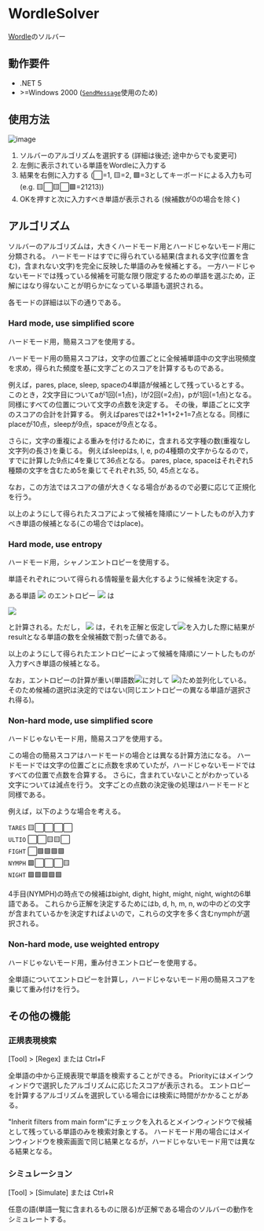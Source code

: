 # WordleSolver

[Wordle](https://www.powerlanguage.co.uk/wordle/)のソルバー

## 動作要件

- .NET 5
- \>=Windows 2000 ([`SendMessage`](https://docs.microsoft.com/ja-jp/windows/win32/api/winuser/nf-winuser-sendmessage#requirements)使用のため)

## 使用方法

![image](https://user-images.githubusercontent.com/22995544/152046179-3e85bb42-d404-4c55-88f8-df23ff2b1f14.png)

1. ソルバーのアルゴリズムを選択する (詳細は後述; 途中からでも変更可)
2. 左側に表示されている単語をWordleに入力する
3. 結果を右側に入力する (⬜=1, 🟨=2, 🟩=3としてキーボードによる入力も可 (e.g. 🟨⬜🟨⬜🟩=21213))
4. OKを押すと次に入力すべき単語が表示される (候補数が0の場合を除く)

## アルゴリズム

ソルバーのアルゴリズムは，大きくハードモード用とハードじゃないモード用に分類される。
ハードモードはすでに得られている結果(含まれる文字(位置を含む)，含まれない文字)を完全に反映した単語のみを候補とする。
一方ハードじゃないモードでは残っている候補を可能な限り限定するための単語を選ぶため，正解にはなり得ないことが明らかになっている単語も選択される。

各モードの詳細は以下の通りである。

### Hard mode, use simplified score

ハードモード用，簡易スコアを使用する。

ハードモード用の簡易スコアは，文字の位置ごとに全候補単語中の文字出現頻度を求め，得られた頻度を基に文字ごとのスコアを計算するものである。

例えば，pares, place, sleep, spaceの4単語が候補として残っているとする。
このとき，2文字目についてaが1回(=1点)，lが2回(=2点)，pが1回(=1点)となる。
同様にすべての位置について文字の点数を決定する。
その後，単語ごとに文字のスコアの合計を計算する。
例えばparesでは2+1+1+2+1=7点となる。同様にplaceが10点，sleepが9点，spaceが9点となる。

さらに，文字の重複による重みを付けるために，含まれる文字種の数(重複なし文字列の長さ)を乗じる。
例えばsleepはs, l, e, pの4種類の文字からなるので，すでに計算した9点に4を乗じて36点となる。
pares, place, spaceはそれぞれ5種類の文字を含むため5を乗じてそれぞれ35, 50, 45点となる。

なお，この方法ではスコアの値が大きくなる場合があるので必要に応じて正規化を行う。

以上のようにして得られたスコアによって候補を降順にソートしたものが入力すべき単語の候補となる(この場合ではplace)。

### Hard mode, use entropy

ハードモード用，シャノンエントロピーを使用する。

単語それぞれについて得られる情報量を最大化するように候補を決定する。

ある単語
<img src="https://latex.codecogs.com/gif.latex?x" />
のエントロピー
<img src="https://latex.codecogs.com/gif.latex?H(x)" />
は

<img src="https://latex.codecogs.com/gif.latex?H(x)=-\sum_{\text{results}}p(\text{result})\log(\text{result})" />

と計算される。ただし，
<img src="https://latex.codecogs.com/gif.latex?p(\text{result})" />
は，それを正解と仮定して<img src="https://latex.codecogs.com/gif.latex?x" />を入力した際に結果がresultとなる単語の数を全候補数で割った値である。

以上のようにして得られたエントロピーによって候補を降順にソートしたものが入力すべき単語の候補となる。

なお，エントロピーの計算が重い(単語数<img src="https://latex.codecogs.com/gif.latex?n" />に対して
<img src="https://latex.codecogs.com/gif.latex?O(n)^2" />)ため並列化している。そのため候補の選択は決定的ではない(同じエントロピーの異なる単語が選択され得る)。

### Non-hard mode, use simplified score

ハードじゃないモード用，簡易スコアを使用する。

この場合の簡易スコアはハードモードの場合とは異なる計算方法になる。
ハードモードでは文字の位置ごとに点数を求めていたが，ハードじゃないモードではすべての位置で点数を合算する。
さらに，含まれていないことがわかっている文字については減点を行う。
文字ごとの点数の決定後の処理はハードモードと同様である。

例えば，以下のような場合を考える。

`TARES` 🟨⬜⬜⬜⬜<br>
`ULTIO` ⬜⬜🟨🟨⬜<br>
`FIGHT` ⬜🟩🟩🟩🟩<br>
`NYMPH` 🟩⬜⬜⬜🟨<br>
`NIGHT` 🟩🟩🟩🟩🟩<br>

4手目(NYMPH)の時点での候補はbight, dight, hight, might, night, wightの6単語である。
これらから正解を決定するためにはb, d, h, m, n, wの中のどの文字が含まれているかを決定すればよいので，これらの文字を多く含むnymphが選択される。

### Non-hard mode, use weighted entropy

ハードじゃないモード用，重み付きエントロピーを使用する。

全単語についてエントロピーを計算し，ハードじゃないモード用の簡易スコアを乗じて重み付けを行う。

## その他の機能

### 正規表現検索

[Tool] \> [Regex] または Ctrl+F

全単語の中から正規表現で単語を検索することができる。
Priorityにはメインウィンドウで選択したアルゴリズムに応じたスコアが表示される。
エントロピーを計算するアルゴリズムを選択している場合には検索に時間がかかることがある。

"Inherit filters from main form"にチェックを入れるとメインウィンドウで候補として残っている単語のみを検索対象とする。
ハードモード用の場合にはメインウィンドウを検索画面で同じ結果となるが，ハードじゃないモード用では異なる結果となる。

### シミュレーション

[Tool] \> [Simulate] または Ctrl+R

任意の語(単語一覧に含まれるものに限る)が正解である場合のソルバーの動作をシミュレートする。

